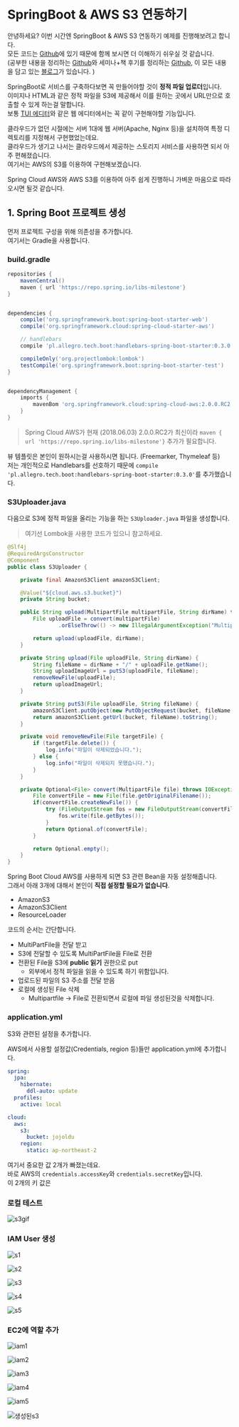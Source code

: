 # SpringBoot & AWS S3 연동하기

안녕하세요? 이번 시간엔 SpringBoot & AWS S3 연동하기 예제를 진행해보려고 합니다.  
모든 코드는 [Github](https://github.com/jojoldu/blog-code/tree/master/springboot-aws-tui)에 있기 때문에 함께 보시면 더 이해하기 쉬우실 것 같습니다.  
(공부한 내용을 정리하는 [Github](https://github.com/jojoldu/blog-code)와 세미나+책 후기를 정리하는 [Github](https://github.com/jojoldu/review), 이 모든 내용을 담고 있는 [블로그](http://jojoldu.tistory.com/)가 있습니다. )<br/>
  
SpringBoot로 서비스를 구축하다보면 꼭 만들어야할 것이 **정적 파일 업로더**입니다.  
이미지나 HTML과 같은 정적 파일을 S3에 제공해서 이를 원하는 곳에서 URL만으로 호출할 수 있게 하는걸 말합니다.  
보통 [TUI 에디터](https://github.com/nhnent/tui.editor)와 같은 웹 에디터에서는 꼭 같이 구현해야할 기능입니다.  
  
클라우드가 없던 시절에는 서버 1대에 웹 서버(Apache, Nginx 등)을 설치하여 특정 디렉토리를 지정해서 구현했었는데요.  
클라우드가 생기고 나서는 클라우드에서 제공하는 스토리지 서비스를 사용하면 되서 아주 편해졌습니다.  
여기서는 AWS의 S3를 이용하여 구현해보겠습니다.  
  
Spring Cloud AWS와 AWS S3를 이용하여 아주 쉽게 진행하니 가벼운 마음으로 따라오시면 될것 같습니다.


## 1. Spring Boot 프로젝트 생성

먼저 프로젝트 구성을 위해 의존성을 추가합니다.  
여기서는 Gradle을 사용합니다.  
  
### build.gradle

```groovy
repositories {
    mavenCentral()
    maven { url 'https://repo.spring.io/libs-milestone'}
}


dependencies {
    compile('org.springframework.boot:spring-boot-starter-web')
    compile('org.springframework.cloud:spring-cloud-starter-aws')

    // handlebars
    compile 'pl.allegro.tech.boot:handlebars-spring-boot-starter:0.3.0'

    compileOnly('org.projectlombok:lombok')
    testCompile('org.springframework.boot:spring-boot-starter-test')
}


dependencyManagement {
    imports {
        mavenBom 'org.springframework.cloud:spring-cloud-aws:2.0.0.RC2'
    }
}
```

> Spring Cloud AWS가 현재 (2018.06.03) 2.0.0.RC2가 최신이라 ```maven { url 'https://repo.spring.io/libs-milestone'}``` 추가가 필요합니다.  
  
뷰 템플릿은 본인이 원하시는걸 사용하시면 됩니다. (Freemarker, Thymeleaf 등)  
저는 개인적으로 Handlebars를 선호하기 때문에 ```compile 'pl.allegro.tech.boot:handlebars-spring-boot-starter:0.3.0'```를 추가했습니다.  
  
### S3Uploader.java

다음으로 S3에 정적 파일을 올리는 기능을 하는 ```S3Uploader.java``` 파일을 생성합니다.  

> 여기선 Lombok을 사용한 코드가 있으니 참고하세요.

```java
@Slf4j
@RequiredArgsConstructor
@Component
public class S3Uploader {

    private final AmazonS3Client amazonS3Client;

    @Value("${cloud.aws.s3.bucket}")
    private String bucket;

    public String upload(MultipartFile multipartFile, String dirName) throws IOException {
        File uploadFile = convert(multipartFile)
                .orElseThrow(() -> new IllegalArgumentException("MultipartFile -> File로 전환이 실패했습니다."));

        return upload(uploadFile, dirName);
    }

    private String upload(File uploadFile, String dirName) {
        String fileName = dirName + "/" + uploadFile.getName();
        String uploadImageUrl = putS3(uploadFile, fileName);
        removeNewFile(uploadFile);
        return uploadImageUrl;
    }

    private String putS3(File uploadFile, String fileName) {
        amazonS3Client.putObject(new PutObjectRequest(bucket, fileName, uploadFile).withCannedAcl(CannedAccessControlList.PublicRead));
        return amazonS3Client.getUrl(bucket, fileName).toString();
    }

    private void removeNewFile(File targetFile) {
        if (targetFile.delete()) {
            log.info("파일이 삭제되었습니다.");
        } else {
            log.info("파일이 삭제되지 못했습니다.");
        }
    }

    private Optional<File> convert(MultipartFile file) throws IOException {
        File convertFile = new File(file.getOriginalFilename());
        if(convertFile.createNewFile()) {
            try (FileOutputStream fos = new FileOutputStream(convertFile)) {
                fos.write(file.getBytes());
            }
            return Optional.of(convertFile);
        }

        return Optional.empty();
    }
}
```

Spring Boot Cloud AWS를 사용하게 되면 S3 관련 Bean을 자동 설정해줍니다.  
그래서 아래 3개에 대해서 본인이 **직접 설정할 필요가 없습니다**.

* AmazonS3
* AmazonS3Client
* ResourceLoader

코드의 순서는 간단합니다.  

* MultiPartFile을 전달 받고
* S3에 전달할 수 있도록 MultiPartFile을 File로 전환
* 전환된 File을 S3에 **public 읽기** 권한으로 put
  * 외부에서 정적 파일을 읽을 수 있도록 하기 위함입니다.
* 업로드된 파일의 S3 주소를 전달 받음
* 로컬에 생성된 File 삭제
  * Multipartfile -> File로 전환되면서 로컬에 파일 생성된것을 삭제합니다.

### application.yml

S3와 관련된 설정을 추가합니다.  


AWS에서 사용할 설정값(Credentials, region 등)들만 application.yml에 추가합니다.

```yaml
spring:
  jpa:
    hibernate:
      ddl-auto: update
  profiles:
    active: local

cloud:
  aws:
    s3:
      bucket: jojoldu
    region:
      static: ap-northeast-2
```

여기서 중요한 값 2개가 빠졌는데요.  
바로 AWS의 ```credentials.accessKey```와 ```credentials.secretKey```입니다.  
이 2개의 키 값은 

### 로컬 테스트

![s3gif](./images/s3gif.gif)


### IAM User 생성

![s1](./images/s1.png)

![s2](./images/s2.png)

![s3](./images/s3.png)

![s4](./images/s4.png)

![s5](./images/s5.png)

### EC2에 역할 추가

![iam1](./images/iam1.png)

![iam2](./images/iam2.png)

![iam3](./images/iam3.png)

![iam4](./images/iam4.png)

![iam5](./images/iam5.png)



![생성된s3](./images/생성된s3.png)